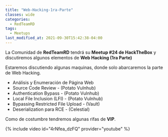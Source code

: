 ```yaml
---
title: "Web-Hacking-1ra-Parte"
classes: wide
categories:
  - RedTeamRD
tags:
  - Meetups
last_modified_at: 2021-09-30T15:42:38-04:00
---
```


La Comunidad de **RedTeamRD** tendrá su **Meetup #24 de HackTheBox** y discutiremos algunos elementos de **Web Hacking (1ra Parte)**

Estaremos discutiendo algunas maquinas, donde solo abarcaremos la parte de Web Hacking.

- Análisis y Enumeración de Página Web
- Source Code Review - (Potato Vulnhub)
- Authentication Bypass - (Potato Vulnhub)
- Local File Inclusion (LFI) - (Potato Vulnhub)
- Bypassing Restricted File Upload - (Vault)
- Deserialization para RCE - (Celestial)

Como de costumbre tendremos algunas rifas de **VIP**.

{% include video id="4rNfea_dzFQ" provider="youtube" %}